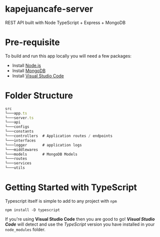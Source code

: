 # kapejuancafe-server

REST API built with Node TypeScript + Express + MongoDB

# Pre-requisite

To build and run this app locally you will need a few packages:

- Install [Node.js](https://nodejs.org/en)
- Install [MongoDB](https://docs.mongodb.com/manual/installation/)
- Install [Visual Studio Code](https://code.visualstudio.com)

# Folder Structure

```typescript
src
└───app.ts
└───server.ts
└───api
└───configs
└───constants
└───controllers  # Application routes / endpoints
└───interfaces
└───logger       # application logs
└───middlewares
└───models       # MongoDB Models
└───routes
└───services
└───utils
```

# Getting Started with TypeScript

Typescript itself is simple to add to any project with `npm`

```
npm install -D typescript
```

If you're using **Visual Studio Code** then you are good to go! **_Visual Studio Code_** will detect and use the _TypeScript_ version you have installed in your `node_modules` folder.
